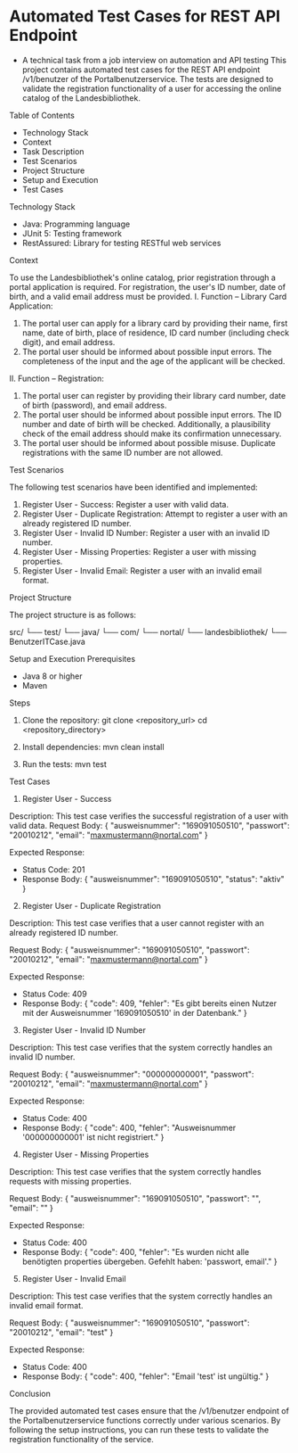# Automated Test Cases for REST API Endpoint 
- A technical task from a job interview on automation and API testing
This project contains automated test cases for the REST API endpoint /v1/benutzer of the Portalbenutzerservice. The tests are designed to validate the registration functionality of a user for accessing the online catalog of the Landesbibliothek.

Table of Contents

   - Technology Stack
   - Context
   - Task Description
   - Test Scenarios
   - Project Structure
   - Setup and Execution
   - Test Cases
     
Technology Stack

  - Java: Programming language
  - JUnit 5: Testing framework
  - RestAssured: Library for testing RESTful web services

Context

To use the Landesbibliothek's online catalog, prior registration through a portal application is required. For registration, the user's ID number, date of birth, and a valid email address must be provided.
I. Function – Library Card Application:
  1. The portal user can apply for a library card by providing their name, first name, date of birth, place of residence, ID card number (including check digit), and email address.
  2. The portal user should be informed about possible input errors. The completeness of the input and the age of the applicant will be checked.

II. Function – Registration:
  1. The portal user can register by providing their library card number, date of birth (password), and email address.
  2. The portal user should be informed about possible input errors. The ID number and date of birth will be checked. Additionally, a plausibility check of the email address should make its confirmation unnecessary.
  3. The portal user should be informed about possible misuse. Duplicate registrations with the same ID number are not allowed.

Test Scenarios

The following test scenarios have been identified and implemented:
  1. Register User - Success: Register a user with valid data.
  2. Register User - Duplicate Registration: Attempt to register a user with an already registered ID number.
  3. Register User - Invalid ID Number: Register a user with an invalid ID number.
  4. Register User - Missing Properties: Register a user with missing properties.
  5. Register User - Invalid Email: Register a user with an invalid email format.

Project Structure

The project structure is as follows:

src/
└── test/
    └── java/
        └── com/
            └── nortal/
                └── landesbibliothek/
                    └── BenutzerITCase.java

Setup and Execution
Prerequisites

  - Java 8 or higher
  - Maven

Steps

  1. Clone the repository:
    git clone <repository_url>
    cd <repository_directory>
    
  2. Install dependencies:
    mvn clean install

  3. Run the tests:
     mvn test

Test Cases
1. Register User - Success

Description: This test case verifies the successful registration of a user with valid data.
Request Body:
{
    "ausweisnummer": "169091050510",
    "passwort": "20010212",
    "email": "maxmustermann@nortal.com"
}

Expected Response:
  - Status Code: 201
  - Response Body:
{
    "ausweisnummer": "169091050510",
    "status": "aktiv"
}

2. Register User - Duplicate Registration

Description: This test case verifies that a user cannot register with an already registered ID number.

Request Body:
{
    "ausweisnummer": "169091050510",
    "passwort": "20010212",
    "email": "maxmustermann@nortal.com"
}

Expected Response:
  - Status Code: 409
  - Response Body:
{
    "code": 409,
    "fehler": "Es gibt bereits einen Nutzer mit der Ausweisnummer '169091050510' in der Datenbank."
}

3. Register User - Invalid ID Number

Description: This test case verifies that the system correctly handles an invalid ID number.

Request Body:
{
    "ausweisnummer": "000000000001",
    "passwort": "20010212",
    "email": "maxmustermann@nortal.com"
}

Expected Response:
  - Status Code: 400
  - Response Body:
{
    "code": 400,
    "fehler": "Ausweisnummer '000000000001' ist nicht registriert."
}

4. Register User - Missing Properties

Description: This test case verifies that the system correctly handles requests with missing properties.

Request Body:
{
    "ausweisnummer": "169091050510",
    "passwort": "",
    "email": ""
}

Expected Response:
  - Status Code: 400
  - Response Body:
{
    "code": 400,
    "fehler": "Es wurden nicht alle benötigten properties übergeben. Gefehlt haben: 'passwort, email'."
}

5. Register User - Invalid Email

Description: This test case verifies that the system correctly handles an invalid email format.

Request Body:
{
    "ausweisnummer": "169091050510",
    "passwort": "20010212",
    "email": "test"
}

Expected Response:
  - Status Code: 400
  - Response Body:
{
    "code": 400,
    "fehler": "Email 'test' ist ungültig."
}

Conclusion

The provided automated test cases ensure that the /v1/benutzer endpoint of the Portalbenutzerservice functions correctly under various scenarios. By following the setup instructions, you can run these tests to validate the registration functionality of the service.




